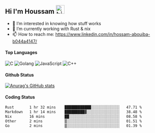 ## Hi I'm Houssam <img src="https://user-images.githubusercontent.com/1303154/88677602-1635ba80-d120-11ea-84d8-d263ba5fc3c0.gif" width="28px" alt="hi">

- 👀 I’m interested in knowing how stuff works
- 🔭 I’m currently working with Rust & nix
- 📫 How to reach me: https://www.linkedin.com/in/hossam-abouiba-b044a4147/

#### Top Languages

![C](https://img.shields.io/badge/c-%2300599C.svg?style=for-the-badge&logo=c&logoColor=white)
![Golang](https://img.shields.io/badge/go-blue?style=for-the-badge&logo=Goland)
![JavaScript](https://img.shields.io/badge/javascript-%23323330.svg?style=for-the-badge&logo=javascript&logoColor=%23F7DF1E)
![C++](https://img.shields.io/badge/C%2B%2B-blue?style=for-the-badge&logo=C%2B%2B)


#### Github Status
[![Anurag's GitHub stats](https://github-readme-stats.vercel.app/api?username=0xhoussam&theme=tokyonight)](https://github.com/anuraghazra/github-readme-stats)

#### Coding Status
<!--START_SECTION:waka-->

```txt
Rust       1 hr 32 mins    ████████████░░░░░░░░░░░░░   47.71 %
Markdown   1 hr 14 mins    █████████▓░░░░░░░░░░░░░░░   38.48 %
Nix        16 mins         ██░░░░░░░░░░░░░░░░░░░░░░░   08.58 %
Other      2 mins          ▒░░░░░░░░░░░░░░░░░░░░░░░░   01.51 %
Go         2 mins          ▒░░░░░░░░░░░░░░░░░░░░░░░░   01.39 %
```

<!--END_SECTION:waka-->
